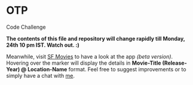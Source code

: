 # OTP
Code Challenge

**The contents of this file and repository will change rapidly till Monday, 24th 10 pm IST. Watch out. :)**

Meanwhile, visit [SF Movies](https://mysfmovies.herokuapp.com/) to have a look at the app *(beta version)*. Hovering over the marker will display the details in **Movie-Title (Release-Year) @ Location-Name** format. Feel free to suggest improvements or to simply have a chat with [me](https://www.facebook.com/aniketghadge).
